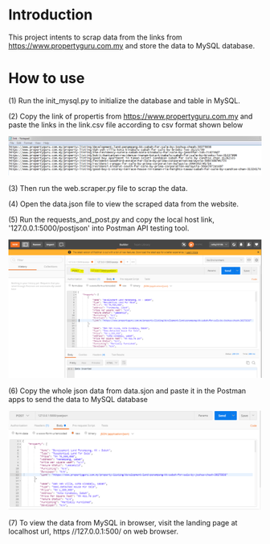 # Introduction
This project intents to scrap data from the links from https://www.propertyguru.com.my and store the data to MySQL database.


# How to use

(1) Run the init_mysql.py to initialize the database and table in MySQL.

(2) Copy the link of propertis from  https://www.propertyguru.com.my and paste the links in the link.csv file according to csv format shown below


  ![alt text](https://github.com/rafiqi1997/Property_Guru/blob/master/Images/link.PNG)
  

(3) Then run the web.scraper.py file to scrap the data.

(4) Open the data.json file to view the scraped data from the website.


(5) Run the requests_and_post.py and copy the local host link, '127.0.0.1:5000/postjson' into Postman API testing tool.


   ![alt_text](https://github.com/rafiqi1997/Property_Guru/blob/master/Images/postman.PNG)
   

(6) Copy the whole json data from data.sjon and paste it in the Postman apps to send the data to MySQL database


   ![alt_text](https://github.com/rafiqi1997/Property_Guru/blob/master/Images/data.PNG)
   

(7) To view the data from MySQL in browser, visit the landing page at localhost url, https //127.0.0.1:500/ on web browser.
